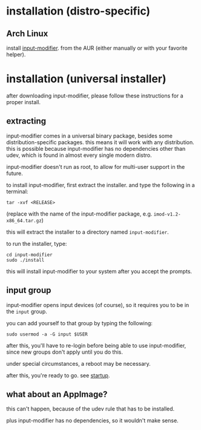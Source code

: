 # installation (distro-specific)

## Arch Linux

install [input-modifier](https://aur.archlinux.org/packages/input-modifier/). from the AUR (either manually or with your favorite helper).

# installation (universal installer)

after downloading input-modifier, please follow these instructions for a proper install.

## extracting

input-modifier comes in a universal binary package, besides some distribution-specific packages. this means it will work with any distribution. this is possible because input-modifier has no dependencies other than udev, which is found in almost every single modern distro.

input-modifier doesn't run as root, to allow for multi-user support in the future.

to install input-modifier, first extract the installer. and type the following in a terminal:

```
tar -xvf <RELEASE>
```

(replace <RELEASE> with the name of the input-modifier package, e.g. `imod-v1.2-x86_64.tar.gz`)

this will extract the installer to a directory named `input-modifier`.

to run the installer, type:

```
cd input-modifier
sudo ./install
```

this will install input-modifier to your system after you accept the prompts.

## input group

input-modifier opens input devices (of course), so it requires you to be in the `input` group.

you can add yourself to that group by typing the following:

```
sudo usermod -a -G input $USER
```

after this, you'll have to re-login before being able to use input-modifier, since new groups don't apply until you do this.

under special circumstances, a reboot may be necessary.

after this, you're ready to go. see [startup](startup.md).

## what about an AppImage?

this can't happen, because of the udev rule that has to be installed.

plus input-modifier has no dependencies, so it wouldn't make sense.
